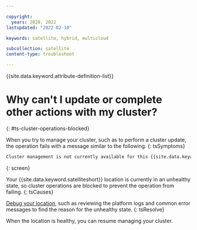 ```yaml
---

copyright:
  years: 2020, 2022
lastupdated: "2022-02-10"

keywords: satellite, hybrid, multicloud

subcollection: satellite
content-type: troubleshoot

---
```


{{site.data.keyword.attribute-definition-list}}

# Why can't I update or complete other actions with my cluster?
{: #ts-cluster-operations-blocked}

When you try to manage your cluster, such as to perform a cluster update, the operation fails with a message similar to the following.
{: tsSymptoms}

```sh
Cluster management is not currently available for this {{site.data.keyword.satelliteshort}} location. The location requires action to enable cluster operations. Please see logs for more detailed information.
```
{: screen}

Your {{site.data.keyword.satelliteshort}} location is currently in an unhealthy state, so cluster operations are blocked to prevent the operation from failing. 
{: tsCauses}

[Debug your location](/docs/satellite?topic=satellite-ts-locations-debug), such as reviewing the platform logs and common error messages to find the reason for the unhealthy state.
{: tsResolve}

When the location is healthy, you can resume managing your cluster.


